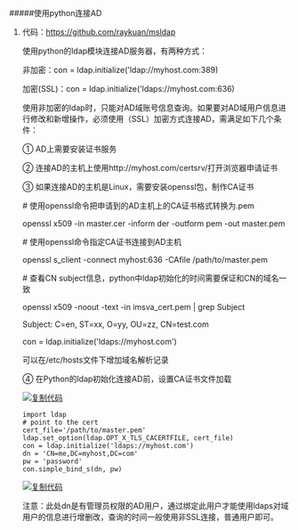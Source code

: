 #####使用python连接AD

1. 代码：https://github.com/raykuan/msldap

   使用python的ldap模块连接AD服务器，有两种方式：

   非加密：con = ldap.initialize('ldap://myhost.com:389)

   加密(SSL)：con = ldap.initialize('ldaps://myhost.com:636)

   使用非加密的ldap时，只能对AD域账号信息查询。如果要对AD域用户信息进行修改和新增操作，必须使用（SSL）加密方式连接AD，需满足如下几个条件：

   ① AD上需要安装证书服务

   ② 连接AD的主机上使用http://myhost.com/certsrv/打开浏览器申请证书

   ③ 如果连接AD的主机是Linux，需要安装openssl包，制作CA证书

   \# 使用openssl命令把申请到的AD主机上的CA证书格式转换为.pem

   openssl x509 -in master.cer -inform der -outform pem -out master.pem

   \# 使用openssl命令指定CA证书连接到AD主机

   openssl s_client -connect myhost:636 -CAfile /path/to/master.pem

   \# 查看CN subject信息，python中ldap初始化的时间需要保证和CN的域名一致

   openssl x509 -noout -text -in imsva_cert.pem | grep Subject

   Subject: C=en, ST=xx, O=yy, OU=zz, CN=test.com

   con = ldap.initialize('ldaps://myhost.com')

   可以在/etc/hosts文件下增加域名解析记录

   ④ 在Python的ldap初始化连接AD前，设置CA证书文件加载

   [![复制代码](https://common.cnblogs.com/images/copycode.gif)](javascript:void(0);)

   ```
   import ldap
   # point to the cert
   cert_file='/path/to/master.pem'
   ldap.set_option(ldap.OPT_X_TLS_CACERTFILE, cert_file)
   con = ldap.initialize('ldaps://myhost.com')
   dn = 'CN=me,DC=myhost,DC=com'
   pw = 'password'
   con.simple_bind_s(dn, pw)
   ```

   [![复制代码](https://common.cnblogs.com/images/copycode.gif)](javascript:void(0);)

    注意：此处dn是有管理员权限的AD用户，通过绑定此用户才能使用ldaps对域用户的信息进行增删改，查询的时间一般使用非SSL连接，普通用户即可。